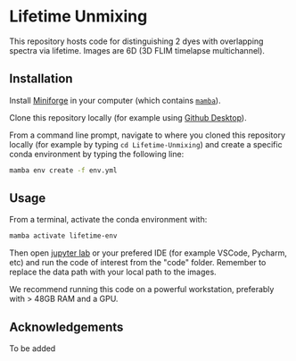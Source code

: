 # Lifetime Unmixing 

This repository hosts code for distinguishing 2 dyes with overlapping spectra via lifetime.
Images are 6D (3D FLIM timelapse multichannel).

## Installation

Install [Miniforge](https://github.com/conda-forge/miniforge?tab=readme-ov-file#miniforge) in your computer (which contains [`mamba`](https://mamba.readthedocs.io/en/latest/installation/mamba-installation.html#)).

Clone this repository locally (for example using [Github Desktop](https://desktop.github.com/)).

From a command line prompt, navigate to where you cloned this repository locally (for example by typing `cd Lifetime-Unmixing`) and create a specific conda environment by typing the following line:

```bash
mamba env create -f env.yml
```

## Usage

From a terminal, activate the conda environment with:

```bash
mamba activate lifetime-env
```

Then open [jupyter lab](https://jupyter.org/) or your prefered IDE (for example VSCode, Pycharm, etc) and run the code of interest from the "code" folder. Remember to replace the data path with your local path to the images.

We recommend running this code on a powerful workstation, preferably with > 48GB RAM and a GPU.

## Acknowledgements

To be added
